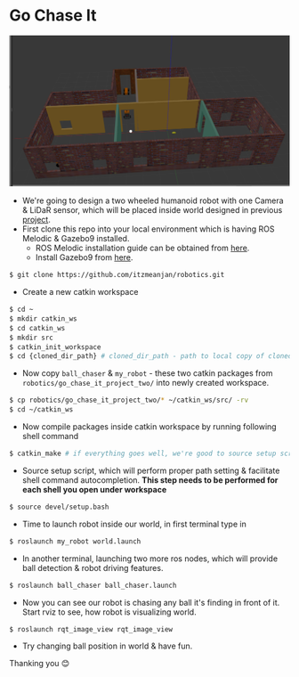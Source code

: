 # Go Chase It

![robot_inside_world_1.png](../demo/robot_inside_world_1.png)


- We're going to design a two wheeled humanoid robot with one Camera & LiDaR sensor, which will be placed inside world designed in previous [project](./gazebo_project_one.md).
- First clone this repo into your local environment which is having ROS Melodic & Gazebo9 installed. 
    - ROS Melodic installation guide can be obtained from [here](https://wiki.ros.org/melodic/Installation/Ubuntu).
    - Install Gazebo9 from [here](http://gazebosim.org/tutorials?tut=install_ubuntu&cat=install).

```bash
$ git clone https://github.com/itzmeanjan/robotics.git
```

- Create a new catkin workspace

```bash
$ cd ~
$ mkdir catkin_ws
$ cd catkin_ws
$ mkdir src
$ catkin_init_workspace
$ cd {cloned_dir_path} # cloned_dir_path - path to local copy of cloned repo
```

- Now copy `ball_chaser` & `my_robot` - these two catkin packages from `robotics/go_chase_it_project_two/` into newly created workspace.

```bash
$ cp robotics/go_chase_it_project_two/* ~/catkin_ws/src/ -rv
$ cd ~/catkin_ws
```

- Now compile packages inside catkin workspace by running following shell command

```bash
$ catkin_make # if everything goes well, we're good to source setup script
```

- Source setup script, which will perform proper path setting & facilitate shell command autocompletion. **This step needs to be performed for each shell you open under workspace**

```bash
$ source devel/setup.bash
```

- Time to launch robot inside our world, in first terminal type in

```bash
$ roslaunch my_robot world.launch
```

- In another terminal, launching two more ros nodes, which will provide ball detection & robot driving features.

```bash
$ roslaunch ball_chaser ball_chaser.launch
```

- Now you can see our robot is chasing any ball it's finding in front of it. Start rviz to see, how robot is visualizing world.

```bash
$ roslaunch rqt_image_view rqt_image_view
```

- Try changing ball position in world & have fun.

Thanking you :blush:
